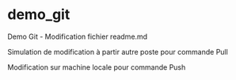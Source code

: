 # demo_git
Demo Git - Modification fichier readme.md

Simulation de modification à partir autre poste pour commande Pull


Modification sur machine locale pour commande Push
